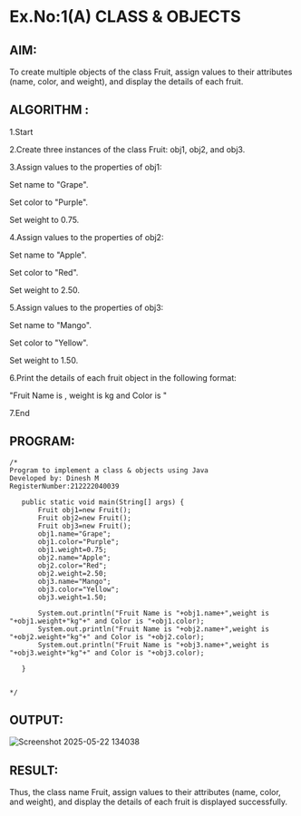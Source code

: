 # Ex.No:1(A) CLASS & OBJECTS

## AIM:
To create multiple objects of the class Fruit, assign values to their attributes (name, color, and weight), and display the details of each fruit.

## ALGORITHM :
1.Start

2.Create three instances of the class Fruit: obj1, obj2, and obj3.

3.Assign values to the properties of obj1:

Set name to "Grape".

Set color to "Purple".

Set weight to 0.75.

4.Assign values to the properties of obj2:

Set name to "Apple".

Set color to "Red".

Set weight to 2.50.

5.Assign values to the properties of obj3:

Set name to "Mango".

Set color to "Yellow".

Set weight to 1.50.

6.Print the details of each fruit object in the following format:

"Fruit Name is <name>, weight is <weight>kg and Color is <color>"

7.End



## PROGRAM:
 ```
/*
Program to implement a class & objects using Java
Developed by: Dinesh M
RegisterNumber:212222040039

    public static void main(String[] args) {
        Fruit obj1=new Fruit();
        Fruit obj2=new Fruit();
        Fruit obj3=new Fruit();
        obj1.name="Grape";
        obj1.color="Purple";
        obj1.weight=0.75;
        obj2.name="Apple";
        obj2.color="Red";
        obj2.weight=2.50;
        obj3.name="Mango";
        obj3.color="Yellow";
        obj3.weight=1.50;
        
        System.out.println("Fruit Name is "+obj1.name+",weight is "+obj1.weight+"kg"+" and Color is "+obj1.color);
        System.out.println("Fruit Name is "+obj2.name+",weight is "+obj2.weight+"kg"+" and Color is "+obj2.color);
        System.out.println("Fruit Name is "+obj3.name+",weight is "+obj3.weight+"kg"+" and Color is "+obj3.color);
        
    }


*/
```
## OUTPUT:
![Screenshot 2025-05-22 134038](https://github.com/user-attachments/assets/29309605-0d6f-463a-a3f0-9e792ec93651)



## RESULT:
Thus, the class name Fruit, assign values to their attributes (name, color, and weight), and display the details of each fruit is displayed successfully.
